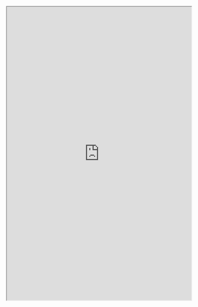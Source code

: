 <iframe
    width="100%"
    height="800"
    src="https://marinebon.github.io/info-fk/corals.html">
</iframe>
